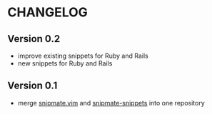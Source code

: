 CHANGELOG
=========

Version 0.2
-----------
* improve existing snippets for Ruby and Rails
* new snippets for Ruby and Rails

Version 0.1
-----------
* merge [snipmate.vim](https://github.com/msanders/snipmate.vim) and [snipmate-snippets](https://github.com/scrooloose/snipmate-snippets) into one repository
